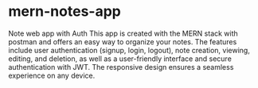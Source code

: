 # mern-notes-app
Note web app with Auth
This app is created with the MERN stack with postman and offers an easy way to organize your notes. 
The features include user authentication (signup, login, logout), note creation, viewing, editing, and deletion, as well as a user-friendly interface and secure authentication with JWT. The responsive design ensures a seamless experience on any device.
